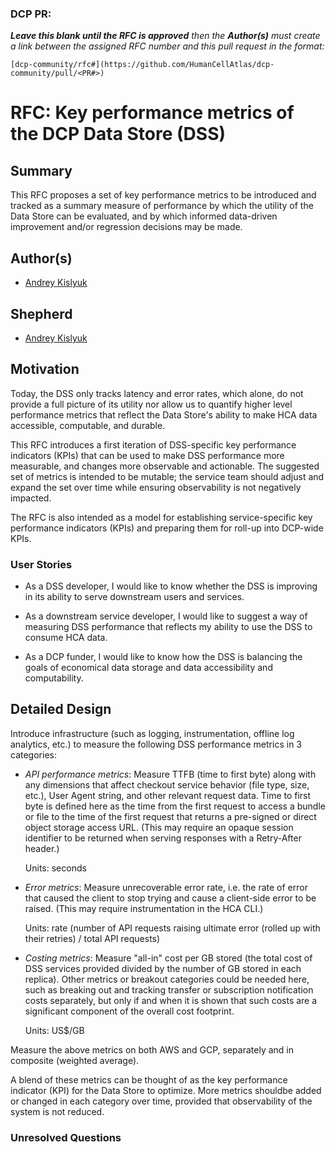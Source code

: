 ### DCP PR:

***Leave this blank until the RFC is approved** then the **Author(s)** must create a link between the assigned RFC number and this pull request in the format:*

`[dcp-community/rfc#](https://github.com/HumanCellAtlas/dcp-community/pull/<PR#>)`

# RFC: Key performance metrics of the DCP Data Store (DSS)

## Summary

This RFC proposes a set of key performance metrics to be introduced and tracked as a summary measure of performance by
which the utility of the Data Store can be evaluated, and by which informed data-driven improvement and/or regression
decisions may be made.

## Author(s)

* [Andrey Kislyuk](mailto:akislyuk@chanzuckerberg.com)

## Shepherd

* [Andrey Kislyuk](mailto:akislyuk@chanzuckerberg.com)

## Motivation

Today, the DSS only tracks latency and error rates, which alone, do not provide a full picture of its utility nor allow
us to quantify higher level performance metrics that reflect the Data Store's ability to make HCA data accessible,
computable, and durable.

This RFC introduces a first iteration of DSS-specific key performance indicators (KPIs) that can be used to make DSS
performance more measurable, and changes more observable and actionable. The suggested set of metrics is intended to be
mutable; the service team should adjust and expand the set over time while ensuring observability is not negatively
impacted.

The RFC is also intended as a model for establishing service-specific key performance indicators (KPIs) and preparing
them for roll-up into DCP-wide KPIs.

### User Stories

* As a DSS developer, I would like to know whether the DSS is improving in its ability to serve downstream users and
  services.

* As a downstream service developer, I would like to suggest a way of measuring DSS performance that reflects my ability
  to use the DSS to consume HCA data.

* As a DCP funder, I would like to know how the DSS is balancing the goals of economical data storage and data
  accessibility and computability.

## Detailed Design

Introduce infrastructure (such as logging, instrumentation, offline log analytics, etc.) to measure the following DSS
performance metrics in 3 categories:

- *API performance metrics*: Measure TTFB (time to first byte) along with any dimensions that affect checkout service
  behavior (file type, size, etc.), User Agent string, and other relevant request data. Time to first byte is defined
  here as the time from the first request to access a bundle or file to the time of the first request that returns a
  pre-signed or direct object storage access URL. (This may require an opaque session identifier to be returned when
  serving responses with a Retry-After header.)

  Units: seconds

- *Error metrics*: Measure unrecoverable error rate, i.e. the rate of error that caused the client to stop trying and
  cause a client-side error to be raised. (This may require instrumentation in the HCA CLI.)

  Units: rate (number of API requests raising ultimate error (rolled up with their retries) / total API requests)

- *Costing metrics*: Measure "all-in" cost per GB stored (the total cost of DSS services provided divided by the number
  of GB stored in each replica). Other metrics or breakout categories could be needed here, such as breaking out and
  tracking transfer or subscription notification costs separately, but only if and when it is shown that such costs are
  a significant component of the overall cost footprint.

  Units: US$/GB

Measure the above metrics on both AWS and GCP, separately and in composite (weighted average).

A blend of these metrics can be thought of as the key performance indicator (KPI) for the Data Store to optimize. More
metrics shouldbe added or changed in each category over time, provided that observability of the system is not reduced.

### Unresolved Questions
